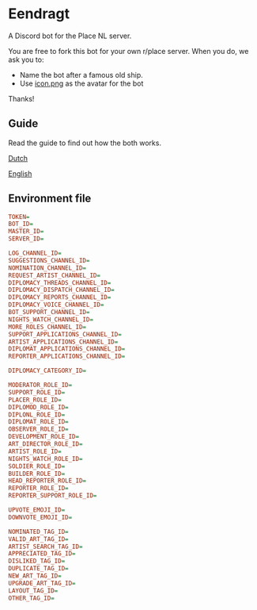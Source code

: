 # Eendragt

A Discord bot for the Place NL server.

You are free to fork this bot for your own r/place server. When you do, we ask you to:

- Name the bot after a famous old ship.
- Use [icon.png](images/icon.png) as the avatar for the bot

Thanks!

## Guide

Read the guide to find out how the both works.

[Dutch](guide.md)

[English](guide_en.md)


## Environment file
```ini
TOKEN=
BOT_ID=
MASTER_ID=
SERVER_ID=

LOG_CHANNEL_ID=
SUGGESTIONS_CHANNEL_ID=
NOMINATION_CHANNEL_ID=
REQUEST_ARTIST_CHANNEL_ID=
DIPLOMACY_THREADS_CHANNEL_ID=
DIPLOMACY_DISPATCH_CHANNEL_ID=
DIPLOMACY_REPORTS_CHANNEL_ID=
DIPLOMACY_VOICE_CHANNEL_ID=
BOT_SUPPORT_CHANNEL_ID=
NIGHTS_WATCH_CHANNEL_ID=
MORE_ROLES_CHANNEL_ID=
SUPPORT_APPLICATIONS_CHANNEL_ID=
ARTIST_APPLICATIONS_CHANNEL_ID=
DIPLOMAT_APPLICATIONS_CHANNEL_ID=
REPORTER_APPLICATIONS_CHANNEL_ID=

DIPLOMACY_CATEGORY_ID=

MODERATOR_ROLE_ID=
SUPPORT_ROLE_ID=
PLACER_ROLE_ID=
DIPLOMOD_ROLE_ID=
DIPLONL_ROLE_ID=
DIPLOMAT_ROLE_ID=
OBSERVER_ROLE_ID=
DEVELOPMENT_ROLE_ID=
ART_DIRECTOR_ROLE_ID=
ARTIST_ROLE_ID=
NIGHTS_WATCH_ROLE_ID=
SOLDIER_ROLE_ID=
BUILDER_ROLE_ID=
HEAD_REPORTER_ROLE_ID=
REPORTER_ROLE_ID=
REPORTER_SUPPORT_ROLE_ID=

UPVOTE_EMOJI_ID=
DOWNVOTE_EMOJI_ID=

NOMINATED_TAG_ID=
VALID_ART_TAG_ID=
ARTIST_SEARCH_TAG_ID=
APPRECIATED_TAG_ID=
DISLIKED_TAG_ID=
DUPLICATE_TAG_ID=
NEW_ART_TAG_ID=
UPGRADE_ART_TAG_ID=
LAYOUT_TAG_ID=
OTHER_TAG_ID=
```